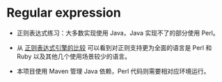 # Regular expression

* 正则表达式练习：大多数实现使用 Java，Java 实现不了的部分使用 Perl。

* 从 [正则表达式引擎的比较](https://en.wikipedia.org/wiki/Comparison_of_regular-expression_engines) 可以看到对正则支持更为全面的语言是 Perl 和 Ruby 以及其他几个使用场景较少的语言。

* 本项目使用 Maven 管理 Java 依赖，Perl 代码则需要相对应环境运行。